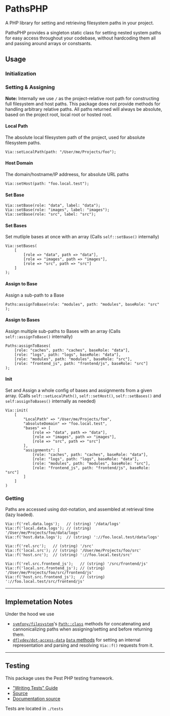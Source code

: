 # PathsPHP

A PHP library for setting and retrieving filesystem paths in your project.

PathsPHP provides a singleton static class for setting nested system paths for easy access throughout your codebase, without hardcoding them all and passing around arrays or constsants.

## Usage

### Initialization


### Setting & Assigning

**Note:** Internally we use `/` as the project-relative root path for constructing full filesystem and host paths. This package does not provide methods for handling arbitrary relative paths. All paths returned will always be absolute, based on the project root, local root or hosted root.


#### Local Path
The absolute local filesystem path of the project, used for absolute filesystem paths.

```
Via::setLocalPath(path: "/User/me/Projects/foo");
```


#### Host Domain
The domain/hostname/IP addreess, for absolute URL paths

```
Via::setHost(path: "foo.local.test");
```


#### Set Base

```
Via::setBase(role: "data", label: "data");
Via::setBase(role: "images", label: "images");
Via::setBase(role: "src", label: "src");
```

#### Set Bases

Set mutliple bases at once with an array
(Calls `self::setBase()` internally)

```
Via::setBases(
    [
        [role => "data", path => "data"],
        [role => "images", path => "images"],
        [role => "src", path => "src"]
    ]
);
```

#### Assign to Base

Assign a sub-path to a Base

```
Paths:assignToBase(role: "modules", path: "modules", baseRole: "src" );
```


#### Assign to Bases

Assign multiple sub-paths to Bases with an array
(Calls `self::assignToBase()` internally)

```
Paths:assignToBases(
    [role: "caches", path: "caches", baseRole: "data"],
    [role: "logs", path: "logs", baseRole: "data"],
    [role: "modules", path: "modules", baseRole: "src"],
    [role: "frontend_js", path: "frontend/js", baseRole: "src"]
);
```


#### Init

Set and Assign a whole config of bases and assignments from a given array.
(Calls `self::setLocalPath()`, `self::setHost()`, `self::setBases()` and `self:assignToBases()` internally as needed)

```
Via::init(
    [
        "LocalPath" => "/User/me/Projects/foo",
        "absoluteDomain" => "foo.local.test",
        "bases" => [
            [role => "data", path => "data"],
            [role => "images", path => "images"],
            [role => "src", path => "src"]
        ],
        "assignments": [
            [role: "caches", path: "caches", baseRole: "data"],
            [role: "logs", path: "logs", baseRole: "data"],
            [role: "modules", path: "modules", baseRole: "src"],
            [role: "frontend_js", path: "frontend/js", baseRole: "src"]
        ]
    ]
)

```

### Getting

Paths are accessed using dot-notation, and assembled at retrieval time (lazy loaded).

```
Via::f('rel.data.logs');   // (string) '/data/logs'
Via::f('local.data.logs'); // (string) '/User/me/Projects/foo/data/logs'
Via::f('host.data.logs');  // (string) '://foo.local.test/data/logs'

Via::f('rel.src');   // (string) '/src'
Via::f('local.src'); // (string) '/User/me/Projects/foo/src'
Via::f('host.src');  // (string) '://foo.local.test/src'

Via::f('rel.src.frontend_js');   // (string) '/src/frontend/js'
Via::f('local.src.frontend_js'); // (string) '/User/me/Projects/foo/src/frontend/js'
Via::f('host.src.frontend_js');  // (string) '://foo.local.test/src/frontend/js'
```

---

## Implemetation Notes

Under the hood we use 
- [`symfony/filesystem`](https://symfony.com/doc/current/components/filesystem.html#path-manipulation-utilities)'s [`Path::class`](https://github.com/symfony/symfony/blob/7.3/src/Symfony/Component/Filesystem/Path.php) methods for concatenating and cannonicalizing paths when assigning/setting and before returning them.
- [`dflydev/dot-access-data`](https://github.com/dflydev/dflydev-dot-access-data) [`Data` methods](https://github.com/dflydev/dflydev-dot-access-data/blob/main/src/Data.php) for setting an internal representation and parsing and resolving `Via::f()` requests from it.


---

## Testing

This package uses the Pest PHP testing framework.

- ["Writing Tests" Guide](https://pestphp.com/docs/writing-tests) 
- [Source](https://github.com/pestphp/pest)
- [Documentation source](https://github.com/pestphp/docs)

Tests are located in `./tests`

